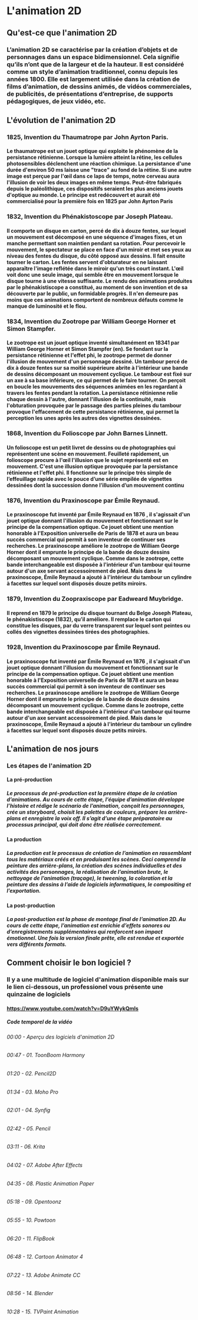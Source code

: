 # L'animation 2D






## Qu'est-ce que l'animation 2D

### L’animation 2D se caractérise par la création d’objets et de personnages dans un espace bidimensionnel. Cela signifie qu’ils n’ont que de la largeur et de la hauteur. Il est considéré comme un style d’animation traditionnel, connu depuis les années 1800. Elle est largement utilisée dans la création de films d’animation, de dessins animés, de vidéos commerciales, de publicités, de présentations d’entreprise, de supports pédagogiques, de jeux vidéo, etc.






## L'évolution de l'animation 2D

### 1825, Invention du Thaumatrope par John Ayrton Paris.

#### Le thaumatrope est un jouet optique qui exploite le phénomène de la persistance rétinienne. Lorsque la lumière atteint la rétine, les cellules photosensibles déclenchent une réaction chimique. La persistance d'une durée d'environ 50 ms laisse une "trace" au fond de la rétine. Si une autre image est perçue par l'œil dans ce laps de temps, notre cerveau aura l'illusion de voir les deux images en même temps. Peut-être fabriqués depuis le paléolithique, ces dispositifs seraient les plus anciens jouets d'optique au monde. Le principe est redécouvert et aurait été commercialisé pour la première fois en 1825 par John Ayrton Paris

### 1832, Invention du Phénakistoscope par Joseph Plateau.

#### Il comporte un disque en carton, percé de dix à douze fentes, sur lequel un mouvement est décomposé en une séquence d'images fixes, et un manche permettant son maintien pendant sa rotation. Pour percevoir le mouvement, le spectateur se place en face d'un miroir et met ses yeux au niveau des fentes du disque, du côté opposé aux dessins. Il fait ensuite tourner le carton. Les fentes servent d'obturateur en ne laissant apparaître l'image reflétée dans le miroir qu'un très court instant. L'œil voit donc une seule image, qui semble être en mouvement lorsque le disque tourne à une vitesse suffisante. Le rendu des animations produites par le phénakistiscope a constitué, au moment de son invention et de sa découverte par le public, un formidable progrès. Il n'en demeure pas moins que ces animations comportent de nombreux défauts comme le manque de luminosité et le flou.

### 1834, Invention du Zootrope par William George Horner et Simon Stampfer.

#### Le zootrope est un jouet optique inventé simultanément en 18341 par William George Horner et Simon Stampfer (en). Se fondant sur la persistance rétinienne et l'effet phi, le zootrope permet de donner l'illusion de mouvement d'un personnage dessiné. Un tambour percé de dix à douze fentes sur sa moitié supérieure abrite à l'intérieur une bande de dessins décomposant un mouvement cyclique. Le tambour est fixé sur un axe à sa base inférieure, ce qui permet de le faire tourner. On perçoit en boucle les mouvements des séquences animées en les regardant à travers les fentes pendant la rotation. La persistance rétinienne relie chaque dessin à l'autre, donnant l'illusion de la continuité, mais l'obturation provoquée par le passage des parties pleines du tambour provoque l'effacement de cette persistance rétinienne, qui permet la perception les unes après les autres des vignettes dessinées.

### 1868, Invention du Folioscope par John Barnes Linnett.

#### Un folioscope est un petit livret de dessins ou de photographies qui représentent une scène en mouvement. Feuilleté rapidement, un folioscope procure à l'œil l'illusion que le sujet représenté est en mouvement. C'est une illusion optique provoquée par la persistance rétinienne et l'effet phi. Il fonctionne sur le principe très simple de l’effeuillage rapide avec le pouce d’une série empilée de vignettes dessinées dont la succession donne l’illusion d’un mouvement continu

### 1876, Invention du Praxinoscope par Émile Reynaud.

#### Le praxinoscope fut inventé par Émile Reynaud en 1876 , il s'agissait d'un jouet optique donnant l'illusion du mouvement et fonctionnant sur le principe de la compensation optique. Ce jouet obtient une mention honorable à l'Exposition universelle de Paris de 1878 et aura un beau succès commercial qui permit à son inventeur de continuer ses recherches. Le praxinoscope améliore le zootrope de William George Horner dont il emprunte le principe de la bande de douze dessins décomposant un mouvement cyclique. Comme dans le zootrope, cette bande interchangeable est disposée à l'intérieur d'un tambour qui tourne autour d'un axe servant accessoirement de pied. Mais dans le praxinoscope, Émile Reynaud a ajouté à l'intérieur du tambour un cylindre à facettes sur lequel sont disposés douze petits miroirs.

### 1879, Invention du Zoopraxiscope par Eadweard Muybridge.

#### Il reprend en 1879 le principe du disque tournant du Belge Joseph Plateau, le phénakistiscope (1832), qu’il améliore. Il remplace le carton qui constitue les disques, par du verre transparent sur lequel sont peintes ou collés des vignettes dessinées tirées des photographies.

### 1928, Invention du Praxinoscope par Émile Reynaud.

#### Le praxinoscope fut inventé par Émile Reynaud en 1876 , il s'agissait d'un jouet optique donnant l'illusion du mouvement et fonctionnant sur le principe de la compensation optique. Ce jouet obtient une mention honorable à l'Exposition universelle de Paris de 1878 et aura un beau succès commercial qui permit à son inventeur de continuer ses recherches. Le praxinoscope améliore le zootrope de William George Horner dont il emprunte le principe de la bande de douze dessins décomposant un mouvement cyclique. Comme dans le zootrope, cette bande interchangeable est disposée à l'intérieur d'un tambour qui tourne autour d'un axe servant accessoirement de pied. Mais dans le praxinoscope, Émile Reynaud a ajouté à l'intérieur du tambour un cylindre à facettes sur lequel sont disposés douze petits miroirs.






## L'animation de nos jours

### Les étapes de l'animation 2D

#### La pré-production

##### Le processus de pré-production est la première étape de la création d’animations. Au cours de cette étape, l’équipe d’animation développe l’histoire et rédige le scénario de l’animation, conçoit les personnages, crée un storyboard, choisit les palettes de couleurs, prépare les arrière-plans et enregistre la voix off. Il s’agit d’une étape préparatoire au processus principal, qui doit donc être réalisée correctement.

#### La production

##### La production est le processus de création de l’animation en rassemblant tous les matériaux créés et en produisant les scènes. Ceci comprend la peinture des arrière-plans, la création des scènes individuelles et des activités des personnages, la réalisation de l’animation brute, le nettoyage de l’animation (traçage), le tweening, la coloration et la peinture des dessins à l’aide de logiciels informatiques, le compositing et l’exportation.

#### La post-production

##### La post-production est la phase de montage final de l’animation 2D. Au cours de cette étape, l’animation est enrichie d’effets sonores ou d’enregistrements supplémentaires qui renforcent son impact émotionnel. Une fois la version finale prête, elle est rendue et exportée vers différents formats.






## Comment choisir le bon logiciel ?

### Il y a une multitude de logiciel d'animation disponible mais sur le lien ci-dessous, un professionel vous présente une quinzaine de logiciels

#### https://www.youtube.com/watch?v=D9uYWykQmls

##### Code temporel de la vidéo
###### 00:00 - Aperçu des logiciels d'animation 2D
###### 00:47 - 01. ToonBoom Harmony
###### 01:20 - 02. Pencil2D
###### 01:34 - 03. Moho Pro
###### 02:01 - 04. Synfig
###### 02:42 - 05. Pencil
###### 03:11 - 06. Krita
###### 04:02 - 07. Adobe After Effects
###### 04:35 - 08. Plastic Animation Paper
###### 05:18 - 09. Opentoonz
###### 05:55 - 10. Powtoon
###### 06:20 - 11. FlipBook
###### 06:48 - 12. Cartoon Animator 4
###### 07:22 - 13. Adobe Animate CC
###### 08:56 - 14. Blender
###### 10:28 - 15. TVPaint Animation


